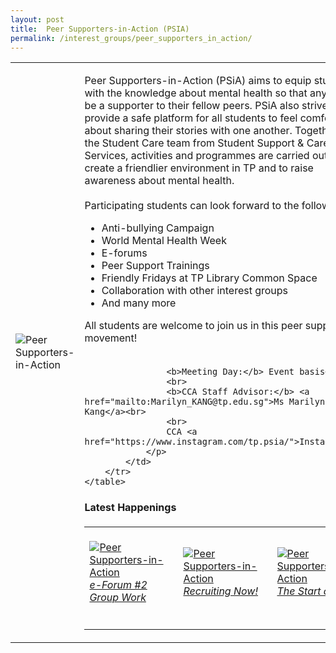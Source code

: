 ```yaml
---
layout: post
title:  Peer Supporters-in-Action (PSIA)
permalink: /interest_groups/peer_supporters_in_action/
---
```


<div>
    <table>
        <tr>
            <td style="width:33%"><image src="/images/CCA-TPPIA.png" style="display:block;margin-left:auto;margin-right:auto;" alt="Peer Supporters-in-Action"></image></td>
            <td>
                <p>
                    Peer Supporters-in-Action (PSiA) aims to equip students with the knowledge about mental health so that anyone can be a supporter to their fellow peers. PSiA also strives to provide a safe platform for all students to feel comfortable about sharing their stories with one another. Together with the Student Care team from Student Support & Career Services, activities and programmes are carried out to create a friendlier environment in TP and to raise awareness about mental health.<br>
                    <br>
                    Participating students can look forward to the following:<br>
                </p>
                <ul>
                    <li>Anti-bullying Campaign</li>
                    <li>World Mental Health Week</li>
                    <li>E-forums</li>
                    <li>Peer Support Trainings</li>
                    <li>Friendly Fridays at TP Library Common Space</li>
                    <li>Collaboration with other interest groups</li>
                    <li>And many more</li>
                </ul>
                <p>
                    All students are welcome to join us in this peer support movement!<br>
                    <br>
                    
                    <b>Meeting Day:</b> Event basis<br>
                    <br>
                    <b>CCA Staff Advisor:</b> <a href="mailto:Marilyn_KANG@tp.edu.sg">Ms Marilyn Kang</a><br>
                    <br>
                    CCA <a href="https://www.instagram.com/tp.psia/">Instagram</a>
                </p>
            </td>
        </tr>
    </table>
</div>

#### Latest Happenings

<table>
    <tr>
        <td style="width:33%"><br>
            <a href="https://www.instagram.com/p/CPAf8Umnrgn/">
                <image src="/images/CCA-psia-ig4.png" style="display:block;margin-left:auto;margin-right:auto;" alt="Peer Supporters-in-Action">
                <h6 style="margin-top:0%">e-Forum #2 Group Work</h6>
                </image>
            </a>
        </td>
        <td style="width:33%"><br>
            <a href="https://www.instagram.com/p/COSSY4Gjhve/">
                <image src="/images/CCA-psia-ig5.png" style="display:block;margin-left:auto;margin-right:auto;" alt="Peer Supporters-in-Action">
                <h6 style="margin-top:0%">Recruiting Now!</h6>    
                </image>
            </a>
        </td>
        <td style="width:33%"><br>
            <a href="https://www.instagram.com/p/CONIWYZDxuN/">
                <image src="/images/CCA-psia-ig6.png" style="display:block;margin-left:auto;margin-right:auto;" alt="Peer Supporters-in-Action">
                <h6 style="margin-top:0%">The Start of PSIA</h6>
                </image>
            </a>
        </td>
    </tr>
</table>
